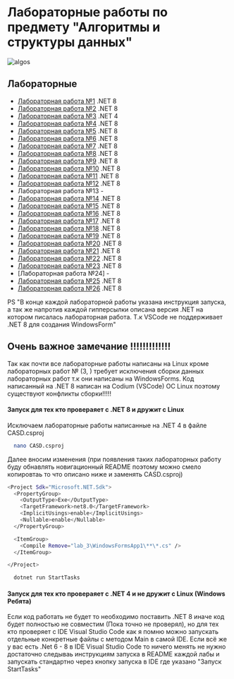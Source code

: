 # Лабораторные работы по предмету "Алгоритмы и структуры данных"

![algos](https://i.giphy.com/media/v1.Y2lkPTc5MGI3NjExOXZlanU2c2JkOWhmamlnb2IwMDlrYmJ1cjV6NnB1NzQ1azhlbG1kNCZlcD12MV9pbnRlcm5hbF9naWZfYnlfaWQmY3Q9cw/Nn97Knvcol0rENwFk5/giphy.gif)


## Лабораторные

 - [Лабораторная работа №1](https://github.com/KotDev/KUBSU_CASD/tree/main/lab_1) .NET 8
 - [Лабораторная работа №2](https://github.com/KotDev/KUBSU_CASD/tree/main/lab_2) .NET 8
 - [Лабораторная работа №3](https://github.com/KotDev/KUBSU_CASD/tree/main/lab_3) .NET 4
 - [Лабораторная работа №4](https://github.com/KotDev/KUBSU_CASD/tree/main/lab_4) .NET 8
 - [Лабораторная работа №5](https://github.com/KotDev/KUBSU_CASD/tree/main/lab_5) .NET 8
 - [Лабораторная работа №6](https://github.com/KotDev/KUBSU_CASD/tree/main/lab_6) .NET 8
 - [Лабораторная работа №7](https://github.com/KotDev/KUBSU_CASD/tree/main/lab_7) .NET 8
 - [Лабораторная работа №8](https://github.com/KotDev/KUBSU_CASD/tree/main/lab_8) .NET 8
 - [Лабораторная работа №9](https://github.com/KotDev/KUBSU_CASD/tree/main/lab_9) .NET 8
 - [Лабораторная работа №10](https://github.com/KotDev/KUBSU_CASD/tree/main/lab_10) .NET 8
 - [Лабораторная работа №11](https://github.com/KotDev/KUBSU_CASD/tree/main/lab_11) .NET 8
 - [Лабораторная работа №12](https://github.com/KotDev/KUBSU_CASD/tree/main/lab_12) .NET 8
 - Лабораторная работа №13 -
 - [Лабораторная работа №14](https://github.com/KotDev/KUBSU_CASD/tree/main/lab_14) .NET 8
 - [Лабораторная работа №15](https://github.com/KotDev/KUBSU_CASD/tree/main/lab_15) .NET 8
 - [Лабораторная работа №16](https://github.com/KotDev/KUBSU_CASD/tree/main/lab_16) .NET 8
 - [Лабораторная работа №17](https://github.com/KotDev/KUBSU_CASD/tree/main/lab_17) .NET 8
 - [Лабораторная работа №18](https://github.com/KotDev/KUBSU_CASD/tree/main/lab_18) .NET 8
 - [Лабораторная работа №19](https://github.com/KotDev/KUBSU_CASD/tree/main/lab_19) .NET 8
 - [Лабораторная работа №20](https://github.com/KotDev/KUBSU_CASD/tree/main/lab_20) .NET 8
 - [Лабораторная работа №21](https://github.com/KotDev/KUBSU_CASD/tree/main/lab_21) .NET 8
 - [Лабораторная работа №22](https://github.com/KotDev/KUBSU_CASD/tree/main/lab_22) .NET 8
 - [Лабораторная работа №23](https://github.com/KotDev/KUBSU_CASD/tree/main/lab_23) .NET 8
 - [Лабораторная работа №24] -
 - [Лабораторная работа №25](https://github.com/KotDev/KUBSU_CASD/tree/main/lab_25) .NET 8
 - [Лабораторная работа №26](https://github.com/KotDev/KUBSU_CASD/tree/main/lab_26) .NET 8
   

PS "В конце каждой лабораторной работы указана инструкция запуска, а так же напротив каждой гипперсылки
    описана версия .NET на котором писалась лабораторная работа. Т.к VSCode не поддерживает .NET 8 для создания WindowsForm"

## Очень важное замечание !!!!!!!!!!!!!

Так как почти все лабораторные работы написаны на Linux кроме лабораторных работ № (3, ) требует исключения сборки данных лабораторных работ т.к они написаны на WindowsForms. Код написанный на .NET 8 написан на Codium (VSCode) ОС Linux поэтому существуют конфликты сборки!!!!!

#### Запуск для тех кто провераяет с .NET 8 и дружит с Linux

Исключаем лабораторные работы написанные на .NET 4 в файле CASD.csproj

```bash
  nano CASD.csproj
```

Далее вносим изменения (при появления таких лабораторных работу буду обнавлять новигационный README поэтому можно смело копировтаь то что описано ниже и заменять CASD.csproj)

```bash
<Project Sdk="Microsoft.NET.Sdk">
  <PropertyGroup>
    <OutputType>Exe</OutputType>
    <TargetFramework>net8.0</TargetFramework>
    <ImplicitUsings>enable</ImplicitUsings>
    <Nullable>enable</Nullable>
  </PropertyGroup>

  <ItemGroup>
    <Compile Remove="lab_3\WindowsFormsApp1\**\*.cs" />
  </ItemGroup>

</Project>
```

```bash
  dotnet run StartTasks
```


#### Запуск для тех кто провераяет с .NET 4 и не дружит с Linux (Windows Ребята)

Если код работать не будет то необходимо поставить .NET 8 иначе код будет полностью не совместим (Пока точно не проверял), но для тех кто проверяет с IDE Visual Studio Code как я помню можно запускать отдельные конкретные файлы с методом Main в самой IDE. Если всё же у вас есть .Net 6 - 8 в IDE Visual Studio Code то ничего менять не нужно достаточно следываь инструкциям запуска в README каждой лабы и запускать стандартно через кнопку запуска в IDE где указано "Запуск StartTasks"
